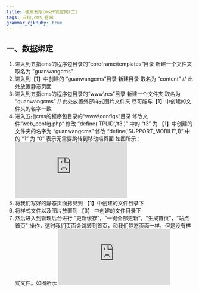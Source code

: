 ```yaml
---
title: 使用五指cms开发官网(二)
tags: 五指,cms,官网
grammar_cjkRuby: true
---
```


## 一、数据绑定
 1. 进入到五指cms的程序包目录的“coreframe\templates”目录 新建一个文件夹 取名为 "guanwangcms"
 2. 进入到【1】中创建的 “guanwangcms”目录 新建目录 取名为 “content” // 此处放置静态页面
 3. 进入到五指cms的程序包目录的“www\res”目录 新建一个文件夹 取名为 “guanwangcms” // 此处放置外部样式图片文件夹 尽可能与【1】中创建的文件夹的名字一致
 4. 进入五指cms的程序包目录的“www\configs”目录 修改文件“web_config.php” 修改 “define('TPLID','t3')” 中的 “t3” 为 【1】中创建的文件夹的名字为 “guanwangcms”  修改 “define('SUPPORT_MOBILE',1)” 中的 “1” 为 “0” 表示无需要跳转到移动端页面 如图所示：![config edit][1]
 5. 将我们写好的静态页面拷贝到 【1】中创建的文件目录下
 6. 将样式文件以及图片放置到 【3】 中创建的文件目录下
 7. 然后进入到管理后台进行 “更新缓存”，“一键全部更新”，“生成首页”，“站点首页”  操作，这时我们页面会跳转到首页，和我们静态页面一样，但是没有样式文件。如图所示 ![首页][2]


  [1]: http://xxx.freeimage.us/image.php?id=D25D_58646EE1
  [2]: http://xxx.freeimage.us/image.php?id=A34A_58647103
